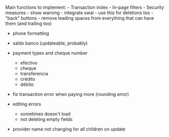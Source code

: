 Main functions to implement:
    - Transaction index
        - In-page filters
    - Security measures
        - show warning
        - integrate swal
            - use this for deletions too
    - "back" buttons
    - remove leading spaces from everything that can have them (and trailing too)

- phone formatting


- saldo banco (updateable, probably)
- payment types and cheque number
    - efectivo
    - cheque
    - transferencia
    - crédito
    - débito


- fix transaction error when paying more (rounding error)

- editing errors
    -   sometimes doesn't load
    -   not deleting empty fields
    
- provider name not changing for all children on update